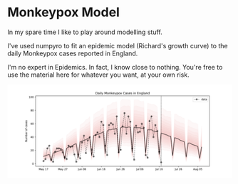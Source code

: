 # Monkeypox Model

In my spare time I like to play around modelling stuff.

I've used numpyro to fit an epidemic model (Richard's growth curve)
to the daily Monkeypox cases reported in England.

I'm no expert in Epidemics. In fact, I know close to nothing.
You're free to use the material here for whatever you want, at your own risk.

![model plot](model.png "Monkeypox Cases England")